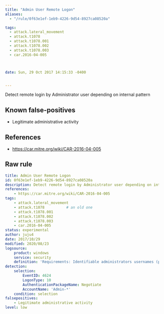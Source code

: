 ```yaml
---
title: "Admin User Remote Logon"
aliases:
  - "/rule/0f63e1ef-1eb9-4226-9d54-8927ca08520a"

tags:
  - attack.lateral_movement
  - attack.t1078
  - attack.t1078.001
  - attack.t1078.002
  - attack.t1078.003
  - car.2016-04-005



date: Sun, 29 Oct 2017 14:15:33 -0400


---
```


Detect remote login by Administrator user depending on internal pattern

<!--more-->


## Known false-positives

* Legitimate administrative activity



## References

* https://car.mitre.org/wiki/CAR-2016-04-005


## Raw rule
```yaml
title: Admin User Remote Logon
id: 0f63e1ef-1eb9-4226-9d54-8927ca08520a
description: Detect remote login by Administrator user depending on internal pattern
references:
    - https://car.mitre.org/wiki/CAR-2016-04-005
tags:
    - attack.lateral_movement
    - attack.t1078          # an old one
    - attack.t1078.001
    - attack.t1078.002
    - attack.t1078.003
    - car.2016-04-005
status: experimental
author: juju4
date: 2017/10/29
modified: 2020/08/23
logsource:
    product: windows
    service: security
    definition: 'Requirements: Identifiable administrators usernames (pattern or special unique character. ex: "Admin-*"), internal policy mandating use only as secondary account'
detection:
    selection:
        EventID: 4624
        LogonType: 10
        AuthenticationPackageName: Negotiate
        AccountName: 'Admin-*'
    condition: selection
falsepositives:
    - Legitimate administrative activity
level: low

```
